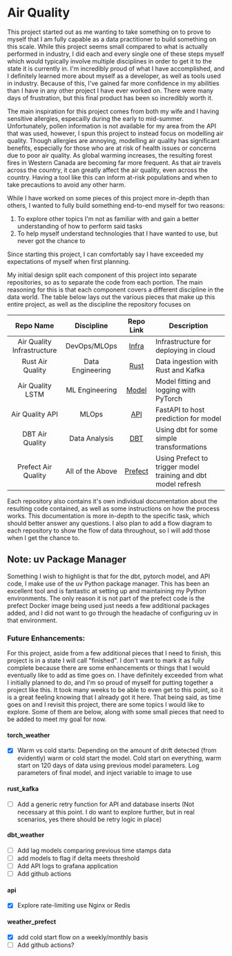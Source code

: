 # Air Quality

This project started out as me wanting to take something on to prove to myself that I am fully capable as 
a data practitioner to build something on this scale. While this project seems small compared to what is actually performed in industry,
I did each and every single one of these steps myself which would typically involve multiple disciplines in order to get it 
to the state it is currently in. I'm incredibly proud of what I have accomplished, and I definitely learned more about myself as a developer,
as well as tools used in industry. Because of this, I've gained far more confidence in my abilities than I have in any other project I have ever
worked on. There were many days of frustration, but this final product has been so incredibly worth it.

The main inspiration for this project comes from both my wife and I having sensitive allergies, especailly during the early to mid-summer.
Unfortunately, pollen information is not available for my area from the API that was used, however, I spun this project to instead focus on modelling
air quality. Though allergies are annoying, modelling air quality has significant benefits, especially for those who are at risk of health issues or concerns due to poor air quality. As global warming increases, the resulting forest fires in Western Canada are becoming far more frequent. As that air travels across the country, it can greatly affect the air quality, even across the country. Having a tool like this can inform at-risk populations and when to take precautions to avoid any other harm.

While I have worked on some pieces of this project more in-depth than others, I wanted to fully build something end-to-end myself for two reasons:
1) To explore other topics I'm not as familiar with and gain a better understanding of how to perform said tasks
2) To help myself understand technologies that I have wanted to use, but never got the chance to

Since starting this project, I can comfortably say I have exceeded my expectations of myself when first planning.

My initial design split each component of this project into separate repositories, so as to separate the code
from each portion. The main reasoning for this is that each component covers a different discipline in 
the data world. The table below lays out the various pieces that make up this entire project, as well
as the discipline the repository focuses on

| Repo Name  | Discipline  |  Repo Link  |  Description |
|:-:|:-:|:-:|---|
|  Air Quality Infrastructure | DevOps/MLOps  | [Infra](https://github.com/mattbaxter689/Air-Quality-Infrastructure)  | Infrastructure for deploying in cloud  |
|  Rust Air Quality |  Data Engineering | [Rust](https://github.com/mattbaxter689/Rust-Air-Quality)  | Data ingestion with Rust and Kafka  |
| Air Quality LSTM  | ML Engineering  | [Model](https://github.com/mattbaxter689/Air-Quality-LSTM)  | Model fitting and logging with PyTorch  |
| Air Quality API  | MLOps  | [API](https://github.com/mattbaxter689/Air-Quality-API)  | FastAPI to host prediction for model  |
|  DBT Air Quality | Data Analysis  | [DBT](https://github.com/mattbaxter689/DBT-Air-Quality)  | Using dbt for some simple transformations  |
| Prefect Air Quality  | All of the Above  |  [Prefect](https://github.com/mattbaxter689/Prefect-Air-Quality) | Using Prefect to trigger model training and dbt model refresh  |

Each repository also contains it's own individual documentation about the resulting code contained, as well as some instructions on how the process works. This documentation is more in-depth to the specific task, which should better answer any questions. I also plan to add a flow diagram to each repository to show the flow of data throughout, so I will add those when I get the chance to.

## Note: uv Package Manager
Something I wish to highlight is that for the dbt, pytorch model, and API code,
I make use of the uv Python package manager. This has been an excellent tool and
is fantastic at setting up and maintaining my Python environments. The only
reason it is not part of the prefect code is the prefect Docker image being used
just needs a few additional packages added, and I did not want to go through the
headache of configuring uv in that environment.

### Future Enhancements:
For this project, aside from a few additional pieces that I need to finish, this project is in a state I will call "finished". 
I don't want to mark it as fully complete because there are some enhancements or things that I would eventually like to add as time
goes on. I have definitely exceeded from what I initially planned to do, and I'm so proud of myself for putting together a project
like this. It took many weeks to be able to even get to this point, so it is a great feeling knowing that I already got it here. That being said,
as time goes on and I revisit this project, there are some topics I would like to explore. Some of them are below, along with some small pieces that need to be added to meet my goal for now.

#### torch_weather
 - [x] Warm vs cold starts: Depending on the amount of drift detected (from
   evidently) warm or cold start the model. Cold start on everything, warm start
   on 120 days of data using previous model parameters. Log parameters of final
   model, and inject variable to image to use

 #### rust_kafka
- [ ] Add a generic retry function for API and database inserts (Not necessary
  at this point. I do want to explore further, but in real scenarios, yes there
  should be retry logic in place)

#### dbt_weather
- [ ] Add lag models comparing previous time stamps data
- [ ] add models to flag if delta meets threshold
- [ ] Add API logs to grafana application
- [ ] Add github actions

#### api
- [x] Explore rate-limiting use Nginx or Redis

#### weather_prefect
- [x] add cold start flow on a weekly/monthly basis
- [ ] Add github actions?
